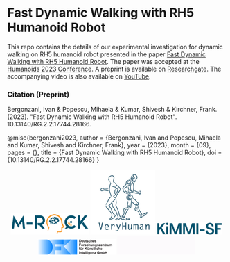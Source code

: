 # Fast Dynamic Walking with RH5 Humanoid Robot

This repo contains the details of our experimental investigation for dynamic walking on RH5 humanoid robot presented in the paper [Fast Dynamic Walking with RH5 Humanoid Robot](https://dfki-ric-underactuated-lab.github.io/humanoids23_rh5_walk/). The paper was accepted at the [Humanoids 2023 Conference](https://2023.ieee-humanoids.org/). A preprint is available on [Researchgate](https://www.researchgate.net/publication/376186142_Fast_Dynamic_Walking_with_RH5_Humanoid_Robot). The accompanying video is also available on [YouTube](https://www.youtube.com/watch?v=39GL2vPedGY&ab_channel=GermanResearchCenterforArtificialIntelligence). 

### Citation (Preprint)

Bergonzani, Ivan & Popescu, Mihaela & Kumar, Shivesh & Kirchner, Frank. (2023). "Fast Dynamic Walking with RH5 Humanoid Robot". 10.13140/RG.2.2.17744.28166. 

@misc{bergonzani2023,
  author = {Bergonzani, Ivan and Popescu, Mihaela and Kumar, Shivesh and Kirchner, Frank},
  year = {2023},
  month = {09},
  pages = {},
  title = {Fast Dynamic Walking with RH5 Humanoid Robot},
  doi = {10.13140/RG.2.2.17744.28166}
}

</div>
<div align="center">
  <img src="docs/static/logo_mrock.png" style="width:180px"> 
  <img src="docs/static/logo_very_human.jpg" style="width:150px">
  <img src="docs/static/logo_kimmi.png" style="width:150px"> 
  <br class=”blank” />
  <img src="docs/static/logo.svg" style="width:180px">
  <img src="docs/static/ulab.gif" style="width:180px">
</div>
